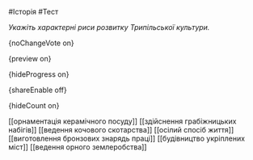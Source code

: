 #Історія #Тест

*Укажіть характерні риси розвитку Трипільської культури.*

{noChangeVote on}

{preview on}

{hideProgress on}

{shareEnable off}

{hideCount on}

[[орнаментація керамічного посуду]]
[[здійснення грабіжницьких набігів]]
[[ведення кочового скотарства]]
[[осілий спосіб життя]]
[[виготовлення бронзових знарядь праці]]
[[будівництво укріплених міст]]
[[ведення орного землеробства]]
